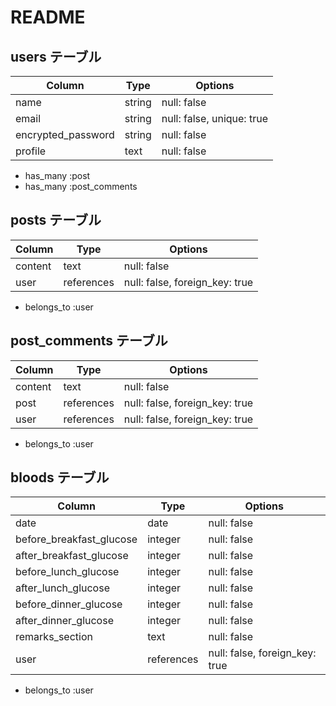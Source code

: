 # README

## users テーブル

| Column             | Type   | Options                   |
| ---------------    | -------| --------------------------|
| name               | string | null: false               |
| email              | string | null: false, unique: true |
| encrypted_password | string | null: false               |
| profile            | text   | null: false               |

- has_many :post
- has_many :post_comments

## posts テーブル

| Column       | Type       | Options                        |
| ------------ | ---------- | ------------------------------ |
| content      | text       | null: false                    |
| user         | references | null: false, foreign_key: true |

- belongs_to :user

## post_comments テーブル

| Column  | Type       | Options                        |
| --------| ---------- | ------------------------------ |
| content | text       | null: false                    |
| post    | references | null: false, foreign_key: true |
| user    | references | null: false, foreign_key: true |

- belongs_to :user

## bloods テーブル

| Column                   | Type       | Options                        |
| ------------------------ | ---------- | ------------------------------ |
| date                     | date       | null: false                    |
| before_breakfast_glucose | integer    | null: false                    |
| after_breakfast_glucose  | integer    | null: false                    |
| before_lunch_glucose     | integer    | null: false                    |
| after_lunch_glucose      | integer    | null: false                    |
| before_dinner_glucose    | integer    | null: false                    |
| after_dinner_glucose     | integer    | null: false                    |
| remarks_section          | text       | null: false                    |
| user                     | references | null: false, foreign_key: true |

- belongs_to :user
